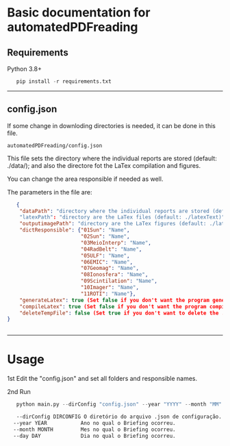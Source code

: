 # Basic documentation for automatedPDFreading


## Requirements


Python 3.8+

```python
   pip install -r requirements.txt
```

***
## config.json

If some change in downloding directories is needed, it can be done in this file.

```automatedPDFreading/config.json```

This file sets the directory where the individual reports are stored (default: ./data/); and also the directore fot the LaTex compilation and figures.

You can change the area responsible if needed as well.

The parameters in the file are:

```json
   {
    "dataPath": "directory where the individual reports are stored (default: ./data/)"
    "latexPath": "directory are the LaTex files (default: ./latexText)",
    "outputimagePath": "directory are the LaTex figures (default: ./latexText/figures/)",
    "dictResponsible": {"01Sun": "Name",
                        "02Sun": "Name",
                        "03MeioInterp": "Name",
                        "04RadBelt": "Name",
                        "05ULF": "Name",
                        "06EMIC": "Name",
                        "07Geomag": "Name",
                        "08Ionosfera": "Name",
                        "09Scintilation": "Name",
                        "10Imager": "Name",
                        "11ROTI": "Name"},
    "generateLatex": true (Set false if you don't want the program generate the LaTex file),
    "compileLatex": true (Set false if you don't want the program compile the LaTex),
    "deleteTempFile": false (Set true if you don't want to delete the ./data/ and ./latexText/figures/ content)
}
   
```

***
# Usage

1st Edit the "config.json" and set all folders and responsible names.

2nd Run

```python
   python main.py --dirConfig "config.json" --year "YYYY" --month "MM" --day "DD"
```
```bash
   --dirConfig DIRCONFIG O diretório do arquivo .json de configuração.
  --year YEAR           Ano no qual o Briefing ocorreu.
  --month MONTH         Mes no qual o Briefing ocorreu.
  --day DAY             Dia no qual o Briefing ocorreu.
```
